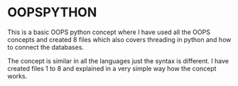 # OOPSPYTHON
This is a basic OOPS python concept where I have used all the OOPS concepts and created 8 files which also covers threading in python and how to connect the databases.

The concept is similar in all the languages just the syntax is different. I have created files 1 to 8 and explained in a very simple way how the concept works.

